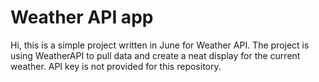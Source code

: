 # Weather API app

Hi, this is a simple project written in June for Weather API.
The project is using WeatherAPI to pull data and create a neat display for the current weather.
API key is not provided for this repository.
